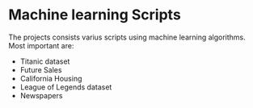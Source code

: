 # Machine learning Scripts

The projects consists varius scripts using machine learning algorithms.
Most important are:

* Titanic dataset
* Future Sales
* California Housing
* League of Legends dataset
* Newspapers